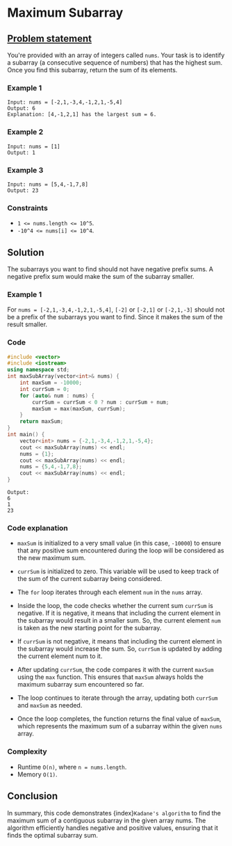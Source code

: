 # Maximum Subarray

## [Problem statement](https://leetcode.com/problems/maximum-subarray/)

You're provided with an array of integers called `nums`. Your task is to identify a subarray (a consecutive sequence of numbers) that has the highest sum. Once you find this subarray, return the sum of its elements.

### Example 1
```text
Input: nums = [-2,1,-3,4,-1,2,1,-5,4]
Output: 6
Explanation: [4,-1,2,1] has the largest sum = 6.
```

### Example 2
```text
Input: nums = [1]
Output: 1
```

### Example 3
```text
Input: nums = [5,4,-1,7,8]
Output: 23
```

### Constraints

* `1 <= nums.length <= 10^5`.
* `-10^4 <= nums[i] <= 10^4`.
 
## Solution

The subarrays you want to find should not have negative prefix sums. A negative prefix sum would make the sum of the subarray smaller.

### Example 1
For `nums = [-2,1,-3,4,-1,2,1,-5,4]`, `[-2]` or `[-2,1]` or `[-2,1,-3]` should not be a prefix of the  subarrays you want to find. Since it makes the sum of the result smaller.

### Code

```cpp
#include <vector>
#include <iostream>
using namespace std;
int maxSubArray(vector<int>& nums) {
    int maxSum = -10000;
    int currSum = 0;
    for (auto& num : nums) {
        currSum = currSum < 0 ? num : currSum + num;
        maxSum = max(maxSum, currSum);
    }
    return maxSum;
}
int main() {
    vector<int> nums = {-2,1,-3,4,-1,2,1,-5,4};
    cout << maxSubArray(nums) << endl;
    nums = {1};
    cout << maxSubArray(nums) << endl;
    nums = {5,4,-1,7,8};
    cout << maxSubArray(nums) << endl;
}
```
```text
Output:
6
1
23
```

### Code explanation

* `maxSum` is initialized to a very small value (in this case, `-10000`) to ensure that any positive sum encountered during the loop will be considered as the new maximum sum.

* `currSum` is initialized to zero. This variable will be used to keep track of the sum of the current subarray being considered.

* The `for` loop iterates through each element `num` in the `nums` array.

* Inside the loop, the code checks whether the current sum `currSum` is negative. If it is negative, it means that including the current element in the subarray would result in a smaller sum. So, the current element `num` is taken as the new starting point for the subarray.

* If `currSum` is not negative, it means that including the current element in the subarray would increase the sum. So, `currSum` is updated by adding the current element num to it.

* After updating `currSum`, the code compares it with the current `maxSum` using the `max` function. This ensures that `maxSum` always holds the maximum subarray sum encountered so far.

* The loop continues to iterate through the array, updating both `currSum` and `maxSum` as needed.

* Once the loop completes, the function returns the final value of `maxSum`, which represents the maximum sum of a subarray within the given `nums` array.

### Complexity
* Runtime `O(n)`, where `n = nums.length`.
* Memory `O(1)`.


## Conclusion

In summary, this code demonstrates {index}`Kadane's algorithm`[](https://en.wikipedia.org/wiki/Maximum_subarray_problem#Kadane's_algorithm) to find the maximum sum of a contiguous subarray in the given array nums. The algorithm efficiently handles negative and positive values, ensuring that it finds the optimal subarray sum.
